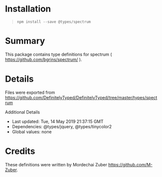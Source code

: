 # Installation
> `npm install --save @types/spectrum`

# Summary
This package contains type definitions for spectrum ( https://github.com/bgrins/spectrum/ ).

# Details
Files were exported from https://github.com/DefinitelyTyped/DefinitelyTyped/tree/master/types/spectrum

Additional Details
 * Last updated: Tue, 14 May 2019 21:37:15 GMT
 * Dependencies: @types/jquery, @types/tinycolor2
 * Global values: none

# Credits
These definitions were written by Mordechai Zuber <https://github.com/M-Zuber>.
